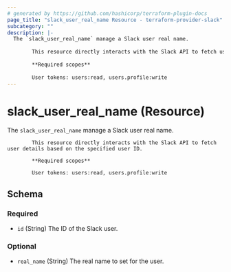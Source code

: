 ```yaml
---
# generated by https://github.com/hashicorp/terraform-plugin-docs
page_title: "slack_user_real_name Resource - terraform-provider-slack"
subcategory: ""
description: |-
  The `slack_user_real_name` manage a Slack user real name.
  
  		This resource directly interacts with the Slack API to fetch user details based on the specified user ID.
  
  		**Required scopes**
  
  		User tokens: users:read, users.profile:write
---
```


# slack_user_real_name (Resource)

The `slack_user_real_name` manage a Slack user real name.

			This resource directly interacts with the Slack API to fetch user details based on the specified user ID.

			**Required scopes**

			User tokens: users:read, users.profile:write



<!-- schema generated by tfplugindocs -->
## Schema

### Required

- `id` (String) The ID of the Slack user.

### Optional

- `real_name` (String) The real name to set for the user.
